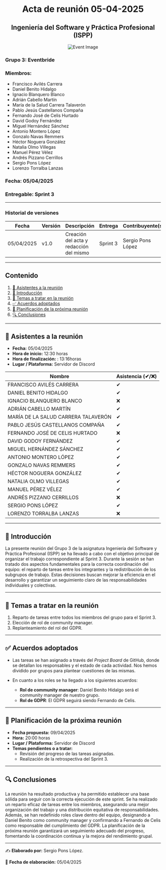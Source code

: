 # <center>Acta de reunión 05-04-2025</center>
## <center>Ingeniería del Software y Práctica Profesional (ISPP)</center>
<center><img src="https://iili.io/3BcQ3YJ.md.png" alt="Event Image"></center>

### Grupo 3: Eventbride

### Miembros:
- Francisco Avilés Carrera
- Daniel Benito Hidalgo
- Ignacio Blanquero Blanco
- Adrián Cabello Martín
- María de la Salud Carrera Talaverón
- Pablo Jesús Castellanos Compaña
- Fernando José de Celis Hurtado
- David Godoy Fernández
- Miguel Hernández Sánchez
- Antonio Montero López
- Gonzalo Navas Remmers
- Héctor Noguera González
- Natalia Olmo Villegas
- Manuel Pérez Vélez
- Andrés Pizzano Cerrillos
- Sergio Pons López
- Lorenzo Torralba Lanzas

### Fecha: 05/04/2025
### Entregable: Sprint 3

---

### Historial de versiones

| Fecha      | Versión | Descripción                                | Entrega  | Contribuyente(s)                    |
|------------|---------|--------------------------------------------|----------|-------------------------------------|
| 05/04/2025 | v1.0    | Creación del acta y redacción del mismo | Sprint 3 | Sergio Pons López |


---

## Contenido
1. [👥 Asistentes a la reunión](#asistentes)
2. [📝 Introducción](#intro)
3. [📌 Temas a tratar en la reunión](#temas-a-tratar)
4. [✅ Acuerdos adoptados](#acuerdos-adoptados)
5. [📅 Planificación de la próxima reunión](#proxima-reunion)
6. [🔍 Conclusiones](#conclusiones)

---

<div id='asistentes'></div>

## 👥 Asistentes a la reunión
- **Fecha:** 05/04/2025
- **Hora de inicio:** 12:30 horas
- **Hora de finalización:** : 13:16horas
- **Lugar / Plataforma:** Servidor de Discord

| Nombre | Asistencia (✔/❌) |
|--------|-------------------|
| FRANCISCO AVILÉS CARRERA | ✔ |
| DANIEL BENITO HIDALGO | ✔ |
| IGNACIO BLANQUERO BLANCO | ❌ |
| ADRIÁN CABELLO MARTÍN | ✔ |
| MARÍA DE LA SALUD CARRERA TALAVERÓN | ✔ |
| PABLO JESÚS CASTELLANOS COMPAÑA | ✔ |
| FERNANDO JOSÉ DE CELIS HURTADO | ❌ |
| DAVID GODOY FERNÁNDEZ | ✔ |
| MIGUEL HERNÁNDEZ SÁNCHEZ | ✔ |
| ANTONIO MONTERO LÓPEZ | ✔ |
| GONZALO NAVAS REMMERS | ✔ |
| HÉCTOR NOGUERA GONZÁLEZ | ✔ |
| NATALIA OLMO VILLEGAS | ✔ |
| MANUEL PÉREZ VÉLEZ | ✔ |
| ANDRÉS PIZZANO CERRILLOS | ❌ |
| SERGIO PONS LÓPEZ | ✔ |
| LORENZO TORRALBA LANZAS | ❌ |

---

<div id='intro'></div>

## 📝 Introducción

La presente reunión del Grupo 3 de la asignatura Ingeniería del Software y Práctica Profesional (ISPP) se ha llevado a cabo con el objetivo principal de organizar el trabajo correspondiente al Sprint 3. Durante la sesión se han tratado dos aspectos fundamentales para la correcta coordinación del equipo: el reparto de tareas entre los integrantes y la redistribución de los subgrupos de trabajo. Estas decisiones buscan mejorar la eficiencia en el desarrollo y garantizar un seguimiento claro de las responsabilidades individuales y colectivas.

---

<div id='temas-a-tratar'></div>

## 📌 Temas a tratar en la reunión

1. Reparto de tareas entre todos los miembros del grupo para el Sprint 3.
2. Elección de rol de community manager.
3. Replanteamiento del rol del GDPR.

---

<div id='acuerdos-adoptados'></div>

## ✅ Acuerdos adoptados

- Las tareas se han asignado a través del *Project Board* de GitHub, donde se detallan los responsables y el estado de cada actividad. Nos hemos dividido por grupos para plantear cuestiones de las mismas.

- En cuanto a los roles se ha llegado a los siguientes acuerdos:
  - **Rol de community manager**: Daniel Benito Hidalgo será el community manager de nuestro grupo.
  - **Rol de GDPR**: El GDPR seguirá siendo Fernando de Celis.

---

<div id='proxima-reunion'></div>

## 📅 Planificación de la próxima reunión
- **Fecha propuesta:** 09/04/2025
- **Hora:** 20:00 horas  
- **Lugar / Plataforma:** Servidor de Discord
- **Temas pendientes o a tratar:**  
  - Revisión del progreso de las tareas asignadas.
  - Realización de la retrospectiva del Sprint 3.

---

<div id='conclusiones'></div>

## 🔍 Conclusiones

La reunión ha resultado productiva y ha permitido establecer una base sólida para seguir con la correcta ejecución de este sprint. Se ha realizado un reparto eficaz de tareas entre los miembros, asegurando una mejor organización del trabajo y una distribución equitativa de responsabilidades. Además, se han redefinido roles clave dentro del equipo, designando a Daniel Benito como community manager y confirmando a Fernando de Celis como responsable del cumplimiento del GDPR. La planificación de la próxima reunión garantizará un seguimiento adecuado del progreso, fomentando la coordinación continua y la mejora del rendimiento grupal.

---

✍️ **Elaborado por:** Sergio Pons López.

📅 **Fecha de elaboración:** 05/04/2025